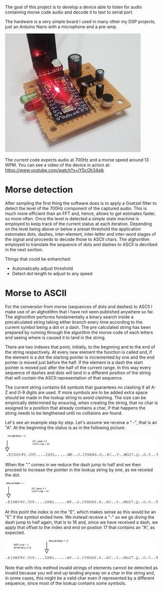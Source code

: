 The goal of this project is to develop a device able to listen for audio containing morse code audio and decode it to text to serial port.

The hardware is a very simple board I used in many other my DSP projects, just an Arduino Nano with a microphone and a pre-amp.

![Proto](documentation/proto.png)

The current code expects audio at 700Hz and a morse speed around 13 WPM. You can see a video of the device in action at: https://www.youtube.com/watch?v=iYScOh34aIk

Morse detection
=============

After sampling the first thing the software does is to apply a Goetzel filter to detect the level of the 700Hz component of the captured audio. This is much more efficient than an FFT and, hence, allows to get estimates faster, so more often.  Once the level is detected a simple state machine is employed to keep track of the current status at each iteration. Depending on the level being above or below a preset threshold the application estomates dots, dashes, inter-element, inter-letter and inter-word stages of the signal and proceeds to decode those to ASCII chars. The alghorithm employed to translate the sequence of dots and dashes to ASCII is decribed in the next section.

Things that could be enhanched:

* Automatically adjust threshold
* Detect dot length to adjust to any speed

Morse to ASCII
============

For the conversion from morse (sequences of dots and dashes) to ASCII I make use of an alghotithm that I have not seen published anywhere so far. The alghorithm performs fundamentally a binary search inside a precalculated string taking either branch every time according to the current symbol being a dot or a dash. The pre calculated string has been prepared by running through the algorithm the morse code of each letters and seeing where is caused it to land in the string.

There are two indexes that point, initially, to the begnning and to the end of the string respectively. At every new element the function is called and, if the element is a dot the starting pointer is incremented by one and the end ponter is moved just before the half. If the element is a dash the start pointer is moved just after the half of the current range. In this way every sequence of dashes and dots will land in a different position of the string that will contain the ASCII representation of that sequence.

The current string contains 64 symbols that guarantees no clashing if all A-Z and 0-9 digits are used. If more symbols are to be added extra space should be made in the lookup string to avoid clashing. The size can be empirically determined by ensuring, when creating the string, that no char is assigned to a position that already contains a char, if that happens the string needs to be lengthened until no collisions are found.

Let's see an example step by step. Let's assume we receive a ".-", that is an "A". At the beginning the status is as in the following picture:

![Proto](documentation/step1.png)

When the "." comes in we reduce the dash jump to half and we then proceed to increase the pointer in the lookup string by one, as we receied the dot.

![Proto](documentation/step2.png)

At this point the index is on the "E", which makes sense as this would be an "E" if the symbol ended here. We instead receive a "-" so we go diving the dash jump to half again, that is to 16 and, since we have received a dash, we apply that offset to the index and end on postion 17 that contains an "A", as expected.

![Proto](documentation/step3.png)

Note that with this method invalid strings of elements cannot be detected as invalid because you will end up landing anyway on a char in the string and, in some cases, this might be a valid char even if represented by a different sequence, since most of the lookup contains some symbols.
